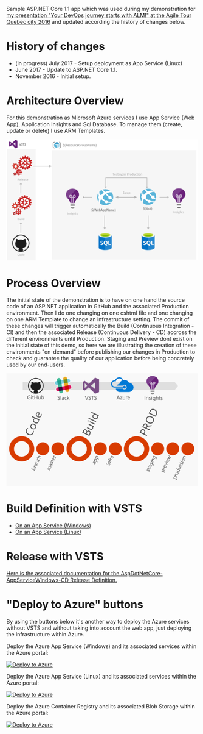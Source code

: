 Sample ASP.NET Core 1.1 app which was used during my demonstration for [my presentation "Your DevOps journey starts with ALM!" at the Agile Tour Quebec city 2016](http://aka.ms/mabenoit-atq2016) and updated according the history of changes below.

# History of changes
- (in progress) July 2017 - Setup deployment as App Service (Linux)
- June 2017 - Update to ASP.NET Core 1.1.
- November 2016 - Initial setup.

# Architecture Overview
For this demonstration as Microsoft Azure services I use App Service (Web App), Application Insights and Sql Database. 
To manage them (create, update or delete) I use ARM Templates.

![Architecture Overview](/docs/imgs/Overview.PNG)

# Process Overview
The initial state of the demonstration is to have on one hand the source code of an ASP.NET application in GitHub and the associated Production environment.
Then I do one changing on one cshtml file and one changing on one ARM Template to change an infrastructure setting.
The commit of these changes will trigger automatically the Build (Continuous Integration - CI) and then the associated Release (Continuous Delivery - CD) accross the different environments until Production. 
Staging and Preview dont exist on the initial state of this demo, so here we are illustrating the creation of these environments "on-demand" before publishing our changes in Production to check and guarantee the quality of our application before being concretely used by our end-users.

![Process Overview](/docs/imgs/Process.PNG)

# Build Definition with VSTS

- [On an App Service (Windows)](/docs/AspDotNetCore-AppServiceWindows-CI.md)
- [On an App Service (Linux)](/docs/AspDotNetCore-AppServiceLinux-CI.md)

# Release with VSTS

[Here is the associated documentation for the AspDotNetCore-AppServiceWindows-CD Release Definition.](/docs/AspDotNetCore-AppServiceWindows-CD.md)

# "Deploy to Azure" buttons

By using the buttons below it's another way to deploy the Azure services without VSTS and without taking into account the web app, just deploying the infrastructure within Azure.

Deploy the Azure App Service (Windows) and its associated services within the Azure portal:

<a href="https://portal.azure.com/#create/Microsoft.Template/uri/https%3A%2F%2Fraw.githubusercontent.com%2Fmathieu-benoit%2Fasp-dot-net-core-on-azure-web-app%2Fmaster%2Finfra%2FAspNetCoreApplication.Infrastructure%2Ftemplates%2Fdeploy-windows.json" target="_blank">![Deploy to Azure](http://azuredeploy.net/deploybutton.png)</a>

Deploy the Azure App Service (Linux) and its associated services within the Azure portal:

<a href="https://portal.azure.com/#create/Microsoft.Template/uri/https%3A%2F%2Fraw.githubusercontent.com%2Fmathieu-benoit%2Fasp-dot-net-core-on-azure-web-app%2Fmaster%2Finfra%2FAspNetCoreApplication.Infrastructure%2Ftemplates%2Fdeploy-linux.json" target="_blank">![Deploy to Azure](http://azuredeploy.net/deploybutton.png)</a>

Deploy the Azure Container Registry and its associated Blob Storage within the Azure portal:

<a href="https://portal.azure.com/#create/Microsoft.Template/uri/https%3A%2F%2Fraw.githubusercontent.com%2Fmathieu-benoit%2Fasp-dot-net-core-on-azure-web-app%2Fmaster%2Finfra%2FAspNetCoreApplication.Infrastructure%2Ftemplates%2FContainerRegistry.json" target="_blank">![Deploy to Azure](http://azuredeploy.net/deploybutton.png)</a>
